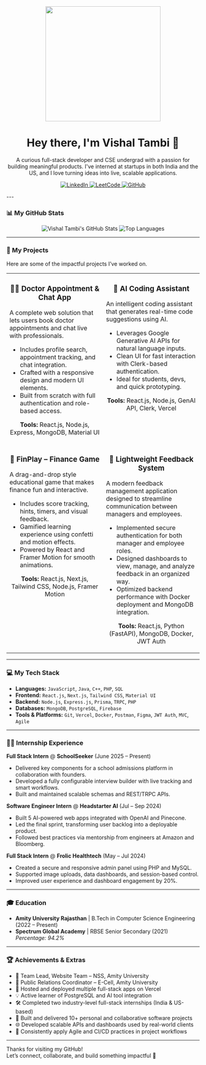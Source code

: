 <div id="header" align="center">
<img src="https://media.giphy.com/media/v1.Y2lkPTc5MGI3NjExbmxod3E0MHR2ZnRvZ3h0MGYyajNqYWpuNnltZ2w3dHBxN2dtOXRvaiZlcD12MV9naWZzX3NlYXJjaCZjdD1n/Ws6T5PN7wHv3cY8xy8/giphy.gif" width="300">
  <h1>
    Hey there, I'm Vishal Tambi 👋
  </h1>
  <p>
    A curious full-stack developer and CSE undergrad with a passion for building meaningful products. I've interned at startups in both India and the US, and I love turning ideas into live, scalable applications.
  </p>
  <p align="center">
    <a href="https://www.linkedin.com/in/vishal-tambi-b180b724b/" target="_blank">
      <img src="https://img.shields.io/badge/LinkedIn-0077B5?style=for-the-badge&logo=linkedin&logoColor=white" alt="LinkedIn"/>
    </a>
    <a href="https://leetcode.com/#/" target="_blank">
      <img src="https://img.shields.io/badge/-LeetCode-FFA116?style=for-the-badge&logo=LeetCode&logoColor=black" alt="LeetCode"/>
    </a>
    <a href="https://github.com/vishal-tambi" target="_blank">
      <img src="https://img.shields.io/badge/GitHub-181717?style=for-the-badge&logo=github&logoColor=white" alt="GitHub"/>
    </a>
  </p>
</div>
---

### 📊 My GitHub Stats

<p align="center">
  <img src="https://github-readme-stats.vercel.app/api?username=vishal-tambi&show_icons=true&theme=radical&rank_icon=github" alt="Vishal Tambi's GitHub Stats" />
  <img src="https://github-readme-stats.vercel.app/api/top-langs/?username=vishal-tambi&layout=compact&theme=radical" alt="Top Languages" />
</p>

---

### 🚀 My Projects

Here are some of the impactful projects I’ve worked on.

<table>
  <tr>
    <td width="50%" valign="top">
      <h3 align="center">🧑‍⚕️ Doctor Appointment & Chat App</h3>
      <p>A complete web solution that lets users book doctor appointments and chat live with professionals.</p>
      <ul>
        <li>Includes profile search, appointment tracking, and chat integration.</li>
        <li>Crafted with a responsive design and modern UI elements.</li>
        <li>Built from scratch with full authentication and role-based access.</li>
      </ul>
      <p align="center">
        <strong>Tools:</strong> React.js, Node.js, Express, MongoDB, Material UI
      </p>
    </td>
    <td width="50%" valign="top">
      <h3 align="center">🤖 AI Coding Assistant</h3>
      <p>An intelligent coding assistant that generates real-time code suggestions using AI.</p>
      <ul>
        <li>Leverages Google Generative AI APIs for natural language inputs.</li>
        <li>Clean UI for fast interaction with Clerk-based authentication.</li>
        <li>Ideal for students, devs, and quick prototyping.</li>
      </ul>
      <p align="center">
        <strong>Tools:</strong> React.js, Node.js, GenAI API, Clerk, Vercel
      </p>
    </td>
  </tr>
  <tr>
    <td width="50%" valign="top">
      <h3 align="center">💸 FinPlay – Finance Game</h3>
      <p>A drag-and-drop style educational game that makes finance fun and interactive.</p>
      <ul>
        <li>Includes score tracking, hints, timers, and visual feedback.</li>
        <li>Gamified learning experience using confetti and motion effects.</li>
        <li>Powered by React and Framer Motion for smooth animations.</li>
      </ul>
      <p align="center">
        <strong>Tools:</strong> React.js, Next.js, Tailwind CSS, Node.js, Framer Motion
      </p>
    </td>
    <td width="50%" valign="top">
<h3 align="center">💬 Lightweight Feedback System</h3>
<p>A modern feedback management application designed to streamline communication between managers and employees.</p>
<ul>
  <li>Implemented secure authentication for both manager and employee roles.</li>
  <li>Designed dashboards to view, manage, and analyze feedback in an organized way.</li>
  <li>Optimized backend performance with Docker deployment and MongoDB integration.</li>
</ul>
<p align="center">
  <strong>Tools:</strong> React.js, Python (FastAPI), MongoDB, Docker, JWT Auth
</p>
    </td>
  </tr>
</table>

---

### 💻 My Tech Stack

- **Languages:** `JavaScript`, `Java`, `C++`, `PHP`, `SQL`  
- **Frontend:** `React.js`, `Next.js`, `Tailwind CSS`, `Material UI`  
- **Backend:** `Node.js`, `Express.js`, `Prisma`, `TRPC`, `PHP`  
- **Databases:** `MongoDB`, `PostgreSQL`, `Firebase`  
- **Tools & Platforms:** `Git`, `Vercel`, `Docker`, `Postman`, `Figma`, `JWT Auth`, `MVC`, `Agile`

---

### 👨‍💻 Internship Experience

**Full Stack Intern** @ **SchoolSeeker** (June 2025 – Present)  
- Delivered key components for a school admissions platform in collaboration with founders.  
- Developed a fully configurable interview builder with live tracking and smart workflows.  
- Built and maintained scalable schemas and REST/TRPC APIs.

**Software Engineer Intern** @ **Headstarter AI** (Jul – Sep 2024)  
- Built 5 AI-powered web apps integrated with OpenAI and Pinecone.  
- Led the final sprint, transforming user backlog into a deployable product.  
- Followed best practices via mentorship from engineers at Amazon and Bloomberg.

**Full Stack Intern** @ **Frolic Healthtech** (May – Jul 2024)  
- Created a secure and responsive admin panel using PHP and MySQL.  
- Supported image uploads, data dashboards, and session-based control.  
- Improved user experience and dashboard engagement by 20%.

---

### 🎓 Education

- **Amity University Rajasthan** | B.Tech in Computer Science Engineering (2022 – Present)  
- **Spectrum Global Academy** | RBSE Senior Secondary (2021)  
  *Percentage: 94.2%*

---

### 🏆 Achievements & Extras

- 🥇 Team Lead, Website Team – NSS, Amity University  
- 📢 Public Relations Coordinator – E-Cell, Amity University  
- 🚀 Hosted and deployed multiple full-stack apps on Vercel  
- 💡 Active learner of PostgreSQL and AI tool integration
- 🛠 Completed two industry-level full-stack internships (India & US-based)  
- 🧩 Built and delivered 10+ personal and collaborative software projects  
- 🌐 Developed scalable APIs and dashboards used by real-world clients  
- 🎯 Consistently apply Agile and CI/CD practices in project workflows 

---

Thanks for visiting my GitHub!  
Let’s connect, collaborate, and build something impactful 🚀
